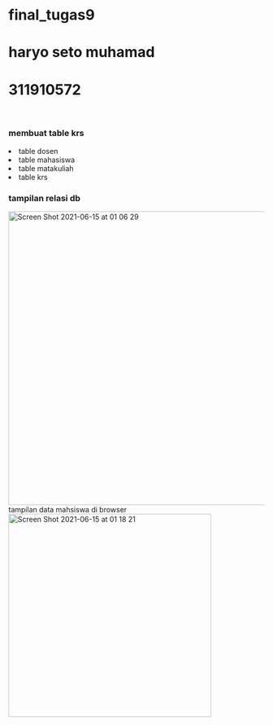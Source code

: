 # final_tugas9

<h1> haryo seto muhamad </h1> 
<h1> 311910572 </h1>
<br>
 <h3> membuat table krs </h3>
<li>table dosen </li>
<li> table mahasiswa </li>
<li> table matakuliah </li>
<li> table krs  </li>

<h3> tampilan relasi db </h3>
<img width="577" alt="Screen Shot 2021-06-15 at 01 06 29" src="https://user-images.githubusercontent.com/77155869/121939731-83bdfa00-cd77-11eb-9305-57dffd5b4858.png">
<br>
tampilan data mahsiswa di browser
<img width="399" alt="Screen Shot 2021-06-15 at 01 18 21" src="https://user-images.githubusercontent.com/77155869/121939839-a51ee600-cd77-11eb-8663-71ecefb18e28.png">
<br>

